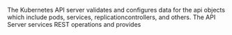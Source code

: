 The Kubernetes API server validates and configures data for the api objects which include pods, services, replicationcontrollers, and others.
The API Server services REST operations and provides 

